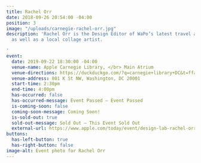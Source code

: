 ```yaml
---
title: Rachel Orr
date: 2018-09-26 20:54:00 -04:00
position: 3
image: "/uploads/carnegie-rachel-orr.jpg"
description: 'Rachel Orr is the Design Editor of WaPo’s latest travel arm By the Way,
  as well as a local collage artist.

'
event:
  date: 2019-09-22 18:30:00 -04:00
  venue-name: Apple Carnegie Library, </br> Main Atrium
  venue-directions: https://duckduckgo.com/?q=carnegie+library+DC&t=ffab&ia=web&iaxm=maps&iai=apple-carnegie-library-washington
  venue-address: 801 K St NW, Washington, DC 20001
  start-time: 2:30pm
  end-time: 4:00pm
  has-occurred: false
  has-occurred-message: Event Passed — Event Passed
  is-coming-soon: false
  coming-soon-message: Coming Soon!
  is-sold-out: true
  sold-out-message: Sold Out — This Event Sold Out
  external-url: https://www.apple.com/today/event/design-lab-rachel-orr-092219/6573249202036835725/
buttons:
  has-left-button: true
  has-right-button: false
image-alt: Event photo for Rachel Orr
---
```


